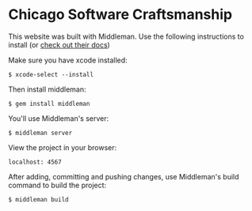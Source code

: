 # Chicago Software Craftsmanship
This website was built with Middleman. Use the following instructions to install (or <a href="https://middlemanapp.com/basics/install/">check out their docs</a>)

<p>Make sure you have xcode installed:</p>
<code>$ xcode-select --install</code>

<p>Then install middleman:</p>
<code>$ gem install middleman</code>

<p>You'll use Middleman's server:</p>
<code>$ middleman server</code>

<p>View the project in your browser:</p>
<code>localhost: 4567</code>

<p>After adding, committing and pushing changes, use Middleman's build command to build the project:</p>
<code>$ middleman build</code>